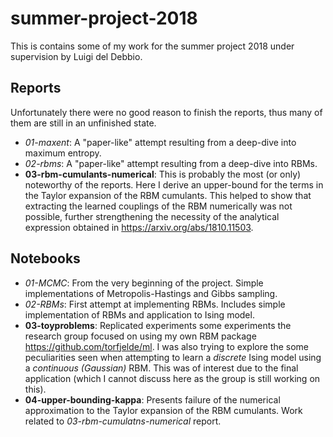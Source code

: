 # summer-project-2018
This is contains some of my work for the summer project 2018 under supervision by Luigi del Debbio.

## Reports
Unfortunately there were no good reason to finish the reports, thus many of them are still in an unfinished state.
- *01-maxent*: A "paper-like" attempt resulting from a deep-dive into maximum entropy.
- *02-rbms*: A "paper-like" attempt resulting from a deep-dive into RBMs.
- **03-rbm-cumulants-numerical**: This is probably the most (or only) noteworthy of the reports. Here I derive an upper-bound for the terms in the Taylor expansion of the RBM cumulants. This helped to show that extracting the learned couplings of the RBM numerically was not possible, further strengthening the necessity of the analytical expression obtained in https://arxiv.org/abs/1810.11503.

## Notebooks
- *01-MCMC*: From the very beginning of the project. Simple implementations of Metropolis-Hastings and Gibbs sampling.
- *02-RBMs*: First attempt at implementing RBMs. Includes simple implementation of RBMs and application to Ising model.
- **03-toyproblems**: Replicated experiments some experiments the research group focused on using my own RBM package https://github.com/torfjelde/ml. I was also trying to explore the some peculiarities seen when attempting to learn a *discrete* Ising model using a *continuous (Gaussian)* RBM. This was of interest due to the final application (which I cannot discuss here as the group is still working on this).
- **04-upper-bounding-kappa**: Presents failure of the numerical approximation to the Taylor expansion of the RBM cumulants. Work related to *03-rbm-cumulatns-numerical* report. 
